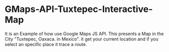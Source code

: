 # GMaps-API-Tuxtepec-Interactive-Map

It is an Example of how use Google Maps JS API. 
This presents a Map in the City "Tuxtepec, Oaxaca. in Mexico". it get your current location and if you select an specific place it trace a route.
